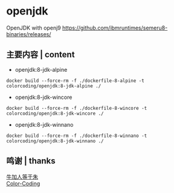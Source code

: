 # openjdk
OpenJDK with openj9
https://github.com/ibmruntimes/semeru8-binaries/releases/

## 主要内容 | content
* openjdk:8-jdk-alpine
~~~
docker build --force-rm -f ./dockerfile-8-alpine -t colorcoding/openjdk:8-jdk-alpine ./
~~~
* openjdk:8-jdk-wincore
~~~
docker build --force-rm -f ./dockerfile-8-wincore -t colorcoding/openjdk:8-jdk-wincore ./
~~~
* openjdk:8-jdk-winnano
~~~
docker build --force-rm -f ./dockerfile-8-winnano -t colorcoding/openjdk:8-jdk-winnano ./
~~~

## 鸣谢 | thanks
[牛加人等于朱](http://baike.baidu.com/view/1769.htm "NiurenZhu")<br>
[Color-Coding](http://colorcoding.org/ "咔啦工作室")<br>

